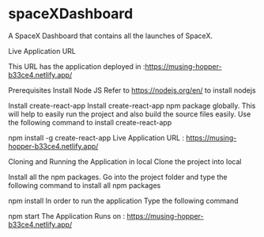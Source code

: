 # spaceXDashboard
A SpaceX Dashboard that contains all the launches of SpaceX.

Live Application URL

This URL has the application deployed in :https://musing-hopper-b33ce4.netlify.app/

Prerequisites
Install Node JS
Refer to https://nodejs.org/en/ to install nodejs

Install create-react-app
Install create-react-app npm package globally. This will help to easily run the project and also build the source files easily. Use the following command to install create-react-app

npm install -g create-react-app
Live Application URL : https://musing-hopper-b33ce4.netlify.app/


Cloning and Running the Application in local
Clone the project into local

Install all the npm packages. Go into the project folder and type the following command to install all npm packages

npm install
In order to run the application Type the following command

npm start
The Application Runs on : https://musing-hopper-b33ce4.netlify.app/
